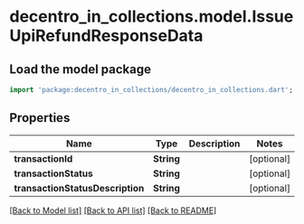 # decentro_in_collections.model.IssueUpiRefundResponseData

## Load the model package
```dart
import 'package:decentro_in_collections/decentro_in_collections.dart';
```

## Properties
Name | Type | Description | Notes
------------ | ------------- | ------------- | -------------
**transactionId** | **String** |  | [optional] 
**transactionStatus** | **String** |  | [optional] 
**transactionStatusDescription** | **String** |  | [optional] 

[[Back to Model list]](../README.md#documentation-for-models) [[Back to API list]](../README.md#documentation-for-api-endpoints) [[Back to README]](../README.md)


